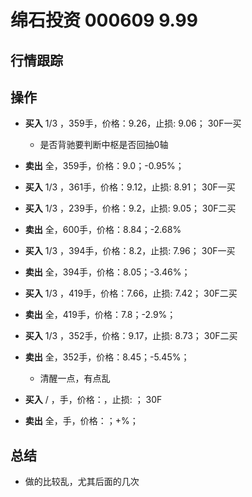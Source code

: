 # 绵石投资 000609 9.99

## 行情跟踪
  
## 操作
  - **买入** 1/3 ，359手，价格：9.26，止损: 9.06； 30F一买
    - 是否背驰要判断中枢是否回抽0轴
  - **卖出** 全，359手，价格：9.0；-0.95%；

  - **买入** 1/3 ，361手，价格：9.12，止损: 8.91； 30F一买
  - **买入** 1/3 ，239手，价格：9.2，止损: 9.05； 30F二买
  - **卖出** 全，600手，价格：8.84；-2.68%

  - **买入** 1/3 ，394手，价格：8.2，止损: 7.96； 30F一买
  - **卖出** 全，394手，价格：8.05；-3.46%；

  - **买入** 1/3 ，419手，价格：7.66，止损: 7.42； 30F二买
  - **卖出** 全，419手，价格：7.8；-2.9%；

  - **买入** 1/3 ，352手，价格：9.17，止损: 8.73； 30F二买
  - **卖出** 全，352手，价格：8.45；-5.45%；
    - 清醒一点，有点乱

  - **买入** / ，手，价格：，止损: ； 30F
  - **卖出** 全，手，价格：；+%；

## 总结
  - 做的比较乱，尤其后面的几次